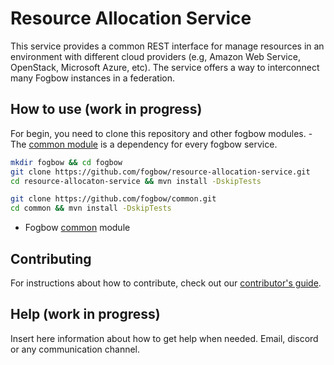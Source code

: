# Resource Allocation Service

This service provides a common REST interface for manage resources in an environment with different cloud providers (e.g, Amazon Web Service, OpenStack, Microsoft Azure, etc). The service offers a way to interconnect many Fogbow instances in a federation.

## How to use (work in progress)

For begin, you need to clone this repository and other fogbow modules. - The [common module](!) is a dependency for every fogbow service.

```bash
mkdir fogbow && cd fogbow
git clone https://github.com/fogbow/resource-allocation-service.git
cd resource-allocaton-service && mvn install -DskipTests

git clone https://github.com/fogbow/common.git
cd common && mvn install -DskipTests
```

- Fogbow [common](https://www.github.com/fogbow/common) module

## Contributing

For instructions about how to contribute, check out our [contributor's guide](https://github.com/fogbow/resource-allocation-service/blob/master/CONTRIBUTING.md).

## Help (work in progress)

Insert here information about how to get help when needed. Email, discord or any communication channel.
